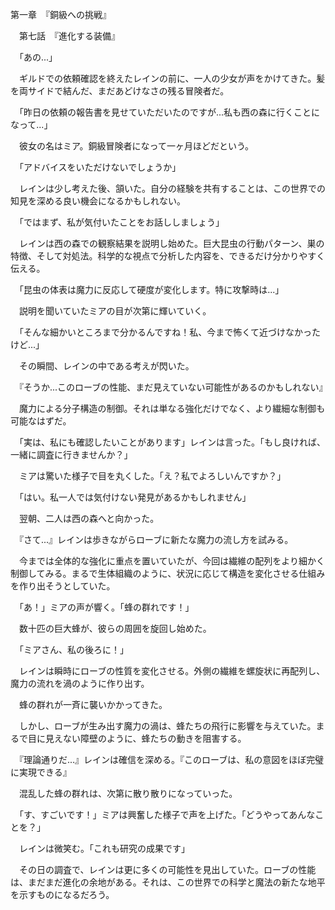 第一章　『銅級への挑戦』

　第七話　『進化する装備』

　「あの...」

　ギルドでの依頼確認を終えたレインの前に、一人の少女が声をかけてきた。髪を両サイドで結んだ、まだあどけなさの残る冒険者だ。

　「昨日の依頼の報告書を見せていただいたのですが...私も西の森に行くことになって...」

　彼女の名はミア。銅級冒険者になって一ヶ月ほどだという。

　「アドバイスをいただけないでしょうか」

　レインは少し考えた後、頷いた。自分の経験を共有することは、この世界での知見を深める良い機会になるかもしれない。

　「ではまず、私が気付いたことをお話ししましょう」

　レインは西の森での観察結果を説明し始めた。巨大昆虫の行動パターン、巣の特徴、そして対処法。科学的な視点で分析した内容を、できるだけ分かりやすく伝える。

　「昆虫の体表は魔力に反応して硬度が変化します。特に攻撃時は...」

　説明を聞いていたミアの目が次第に輝いていく。

　「そんな細かいところまで分かるんですね！私、今まで怖くて近づけなかったけど...」

　その瞬間、レインの中である考えが閃いた。

　『そうか...このローブの性能、まだ見えていない可能性があるのかもしれない』

　魔力による分子構造の制御。それは単なる強化だけでなく、より繊細な制御も可能なはずだ。

　「実は、私にも確認したいことがあります」レインは言った。「もし良ければ、一緒に調査に行きませんか？」

　ミアは驚いた様子で目を丸くした。「え？私でよろしいんですか？」

　「はい。私一人では気付けない発見があるかもしれません」

　翌朝、二人は西の森へと向かった。

　『さて...』レインは歩きながらローブに新たな魔力の流し方を試みる。

　今までは全体的な強化に重点を置いていたが、今回は繊維の配列をより細かく制御してみる。まるで生体組織のように、状況に応じて構造を変化させる仕組みを作り出そうとしていた。

　「あ！」ミアの声が響く。「蜂の群れです！」

　数十匹の巨大蜂が、彼らの周囲を旋回し始めた。

　「ミアさん、私の後ろに！」

　レインは瞬時にローブの性質を変化させる。外側の繊維を螺旋状に再配列し、魔力の流れを渦のように作り出す。

　蜂の群れが一斉に襲いかかってきた。

　しかし、ローブが生み出す魔力の渦は、蜂たちの飛行に影響を与えていた。まるで目に見えない障壁のように、蜂たちの動きを阻害する。

　『理論通りだ...』レインは確信を深める。『このローブは、私の意図をほぼ完璧に実現できる』

　混乱した蜂の群れは、次第に散り散りになっていった。

　「す、すごいです！」ミアは興奮した様子で声を上げた。「どうやってあんなことを？」

　レインは微笑む。「これも研究の成果です」

　その日の調査で、レインは更に多くの可能性を見出していた。ローブの性能は、まだまだ進化の余地がある。それは、この世界での科学と魔法の新たな地平を示すものになるだろう。